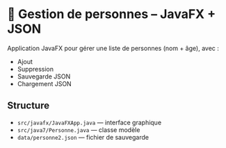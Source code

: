 # 👥 Gestion de personnes – JavaFX + JSON

Application JavaFX pour gérer une liste de personnes (nom + âge), avec :

- Ajout
- Suppression
- Sauvegarde JSON
- Chargement JSON

## Structure

- `src/javafx/JavaFXApp.java` — interface graphique
- `src/java7/Personne.java` — classe modèle
- `data/personne2.json` — fichier de sauvegarde
